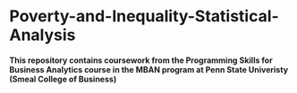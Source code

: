 # Poverty-and-Inequality-Statistical-Analysis

#### This repository contains coursework from the Programming Skills for Business Analytics course in the MBAN program at Penn State Univeristy (Smeal College of Business)
